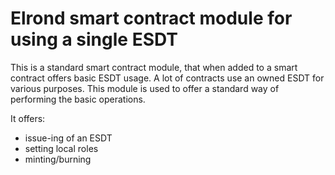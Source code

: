 # Elrond smart contract module for using a single ESDT

This is a standard smart contract module, that when added to a smart contract offers basic ESDT usage. A lot of contracts use an owned ESDT for various purposes. This module is used to offer a standard way of performing the basic operations.  

It offers:
* issue-ing of an ESDT
* setting local roles
* minting/burning

